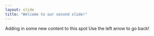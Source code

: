 ```yaml
---
layout: slide
title: "Welcome to our second slide!"
---
```

Adding in some new content to this spot
Use the left arrow to go back!
